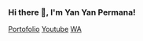 ### Hi there 👋, I'm Yan Yan Permana!

<a href="https://yanyan-permana.github.io" target="_blank">Portofolio</a>
<a href="https://www.youtube.com/channel/UCJWjpRT26Pv4-aV6NtKDYhg" target="_blank">Youtube</a>
<a href="https://wa.me/62895361152485" class="ml-3 text-secondary" target="_blank">WA</a>
<!--
**yanyan-permana/yanyan-permana** is a ✨ _special_ ✨ repository because its `README.md` (this file) appears on your GitHub profile.

Here are some ideas to get you started:

- 🔭 I’m currently working on ...
- 🌱 I’m currently learning ...
- 👯 I’m looking to collaborate on ...
- 🤔 I’m looking for help with ...
- 💬 Ask me about ...
- 📫 How to reach me: ...
- 😄 Pronouns: ...
- ⚡ Fun fact: ...
-->
